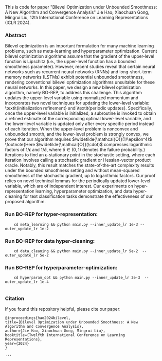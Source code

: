 This is code for paper "Bilevel Optimization under Unbounded Smoothness: A New Algorithm and Convergence Analysis" 
Jie Hao, Xiaochuan Gong, Mingrui Liu, 12th International Conference on Learning Representations (ICLR 2024).

### Abstract

Bilevel optimization is an important formulation for many machine learning problems, such as meta-learning and hyperparameter optimization. Current bilevel optimization algorithms assume that the gradient of the upper-level function is Lipschitz (i.e., the upper-level function has a bounded smoothness parameter). However, recent studies reveal that certain neural networks such as recurrent neural networks (RNNs) and long-short-term memory networks (LSTMs) exhibit potential unbounded smoothness, rendering conventional bilevel optimization algorithms unsuitable for these neural networks. In this paper, we design a new bilevel optimization algorithm, namely BO-REP, to address this challenge. This algorithm updates the upper-level variable using normalized momentum and incorporates two novel techniques for updating the lower-level variable: \textit{initialization refinement} and \textit{periodic updates}. Specifically, once the upper-level variable is initialized, a subroutine is invoked to obtain a refined estimate of the corresponding optimal lower-level variable, and the lower-level variable is updated only after every specific period instead of each iteration. When the upper-level problem is nonconvex and unbounded smooth, and the lower-level problem is strongly convex, we prove that our algorithm requires $\widetilde{\mathcal{O}}(1/\epsilon^4)$ \footnote{Here $\widetilde{\mathcal{O}}(\cdot)$ compresses logarithmic factors of $1/\epsilon$ and $1/\delta$, where $\delta\in(0,1)$ denotes the failure probability.} iterations to find an $\epsilon$-stationary point in the stochastic setting, where each iteration involves calling a stochastic gradient or Hessian-vector product oracle. Notably, this result matches the state-of-the-art complexity results under the bounded smoothness setting and without mean-squared smoothness of the stochastic gradient, up to logarithmic factors. Our proof relies on novel technical lemmas for the periodically updated lower-level variable, which are of independent interest. Our experiments on hyper-representation learning, hyperparameter optimization, and data hyper-cleaning for text classification tasks demonstrate the effectiveness of our proposed algorithm. 

### Run BO-REP for hyper-representation:
```
    cd meta_learning && python main.py --inner_update_lr 1e-3 --outer_update_lr 1e-2
```
### Run BO-REP for data hyper-cleaning:
```
    cd data_cleaning && python main.py --inner_update_lr 5e-2  --outer_update_lr 5e-2
```
### Run BO-REP for hyperparameter-optimization:
```
    cd hyperparam_opt && python main.py --inner_update_lr 2e-3  --outer_update_lr 1e-4
   
```
### Citation
If you found this repository helpful, please cite our paper:
```
@inproceedings{hao2024bilevel,
title={Bilevel Optimization under Unbounded Smoothness: A New Algorithm and Convergence Analysis},
author={Jie Hao, Xiaochuan Gong, Mingrui Liu},
booktitle={Twelfth International Conference on Learning Representations},
year={2024}
}

'''
